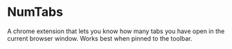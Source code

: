 # NumTabs
A chrome extension that lets you know how many tabs you have open in the current browser window.
Works best when pinned to the toolbar.
